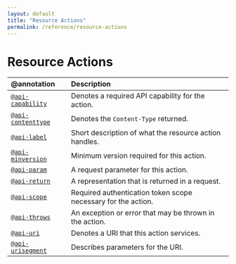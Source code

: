 ```yaml
---
layout: default
title: "Resource Actions"
permalink: /reference/resource-actions
---
```


# Resource Actions

| @annotation | Description |
| :--- | :--- |
| [`@api-capability`](/reference/api-capability) | Denotes a required API capability for the action. |
| [`@api-contenttype`](/reference/api-contenttype) | Denotes the `Content-Type` returned. |
| [`@api-label`](/reference/api-label) | Short description of what the resource action handles. |
| [`@api-minversion`](/reference/api-minversion) | Minimum version required for this action. |
| [`@api-param`](/reference/api-param) | A request parameter for this action. |
| [`@api-return`](/reference/api-return) | A representation that is returned in a request. |
| [`@api-scope`](/reference/api-scope) | Required authentication token scope necessary for the action. |
| [`@api-throws`](/reference/api-throws) | An exception or error that may be thrown in the action. |
| [`@api-uri`](/reference/api-uri) | Denotes a URI that this action services. |
| [`@api-urisegment`](/reference/api-urisegment) | Describes parameters for the URI. |
